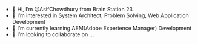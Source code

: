 - 👋 Hi, I’m @AsifChowdhury from Brain Station 23
- 👀 I’m interested in System Architect, Problem Solving, Web Application Development
- 🌱 I’m currently learning AEM(Adobe Experience Manager) Development
- 💞️ I’m looking to collaborate on ...

<!---
AsifChowdhury-bs23/AsifChowdhury-bs23 is a ✨ special ✨ repository because its `README.md` (this file) appears on your GitHub profile.
You can click the Preview link to take a look at your changes.
--->
